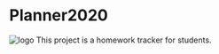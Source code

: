 # Planner2020

![logo](https://github.com/aaWang27/Planner2020/blob/main/Homework%20Tracker%20Flowchart.png?raw=true)
This project is a homework tracker for students.

